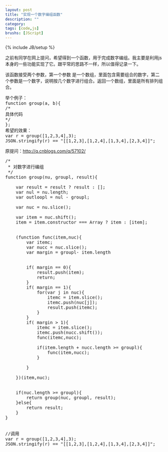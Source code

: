 ```yaml
---
layout: post
title: "实现一个数字编组函数"
description: ""
category: 
tags: [code,js]
brushs: [JScript]
---
```

{% include JB/setup %}
<p>之前有同学在网上提问，希望得到一个函数，用于完成数字编组。我主要是利用js本身的一些功能实现了它。跟平常的思路不一样，所以值得记录一下。</p>
<p>该函数接受两个参数，第一个参数 是一个数组，里面包含需要组合的数字，第二个参数是一个数字，说明按几个数字进行组合。返回一个数组，里面是所有排列组合。</p>

<pre>
举个例子：
function group(a, b){
/*
具体代码
*/
};
希望的效果：
var r = group([1,2,3,4],3);
JSON.stringify(r) == "[[1,2,3],[1,2,4],[1,3,4],[2,3,4]]";
</pre>

<p>原提问：<a href="http://q.cnblogs.com/q/57102/">http://q.cnblogs.com/q/57102/</a></p>

<pre class="brush: jscript;">
/*
 * 对数字进行编组
 */
function group(nu, groupl, result){
	
	var result = result ? result : [];
	var nul = nu.length;
	var outloopl = nul - groupl;
	
	var nuc = nu.slice();
	
	var item = nuc.shift();
	item = item.constructor === Array ? item : [item];
	
	
	(function func(item,nuc){
		var itemc;
		var nucc = nuc.slice();
		var margin = groupl- item.length
		
		
		if( margin == 0){
			result.push(item);
			return;
		}
		if( margin == 1){
			for(var j in nuc){
				itemc = item.slice();
				itemc.push(nuc[j]);
				result.push(itemc);
			}			
		}		
		if( margin > 1){
			itemc = item.slice();
			itemc.push(nucc.shift());
			func(itemc,nucc);

			if(item.length + nucc.length >= groupl){
				func(item,nucc);
			}
			
		}
		
	})(item,nuc);
	

	if(nuc.length >= groupl){
		return group(nuc, groupl, result);
	}else{
		return result;
	}
}


//调用
var r = group([1,2,3,4],3);
JSON.stringify(r) == "[[1,2,3],[1,2,4],[1,3,4],[2,3,4]]";
</pre>